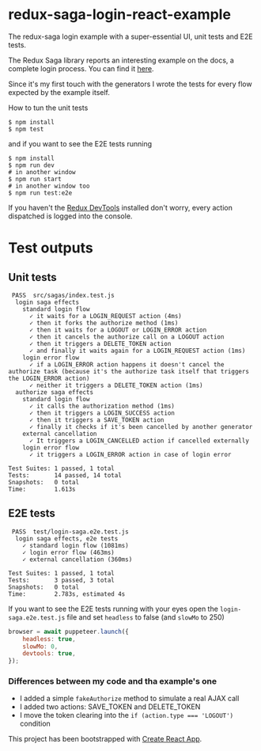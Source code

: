 # redux-saga-login-react-example
The redux-saga login example with a super-essential UI, unit tests and E2E tests.

The Redux Saga library reports an interesting example on the docs, a complete login process.
You can find it [here](https://redux-saga.js.org/docs/advanced/NonBlockingCalls.html).

Since it's my first touch with the generators I wrote the tests for every flow expected by the example itself.

How to tun the unit tests
```
$ npm install
$ npm test
```
and if you want to see the E2E tests running
```
$ npm install
$ npm run dev
# in another window
$ npm run start
# in another window too
$ npm run test:e2e
```

If you haven't the [Redux DevTools](https://chrome.google.com/webstore/detail/redux-devtools/lmhkpmbekcpmknklioeibfkpmmfibljd?hl=it) installed don't worry, every action dispatched is logged into the console.

# Test outputs
## Unit tests
```
 PASS  src/sagas/index.test.js
  login saga effects
    standard login flow
      ✓ it waits for a LOGIN_REQUEST action (4ms)
      ✓ then it forks the authorize method (1ms)
      ✓ then it waits for a LOGOUT or LOGIN_ERROR action
      ✓ then it cancels the authorize call on a LOGOUT action
      ✓ then it triggers a DELETE_TOKEN action
      ✓ and finally it waits again for a LOGIN_REQUEST action (1ms)
    login error flow
      ✓ if a LOGIN_ERROR action happens it doesn't cancel the authorize task (because it's the authorize task itself that triggers the LOGIN_ERROR action)
      ✓ neither it triggers a DELETE_TOKEN action (1ms)
  authorize saga effects
    standard login flow
      ✓ it calls the authorization method (1ms)
      ✓ then it triggers a LOGIN_SUCCESS action
      ✓ then it triggers a SAVE_TOKEN action
      ✓ finally it checks if it's been cancelled by another generator
    external cancellation
      ✓ It triggers a LOGIN_CANCELLED action if cancelled externally
    login error flow
      ✓ it triggers a LOGIN_ERROR action in case of login error

Test Suites: 1 passed, 1 total
Tests:       14 passed, 14 total
Snapshots:   0 total
Time:        1.613s

```
## E2E tests
```
 PASS  test/login-saga.e2e.test.js
  login saga effects, e2e tests
    ✓ standard login flow (1081ms)
    ✓ login error flow (463ms)
    ✓ external cancellation (360ms)

Test Suites: 1 passed, 1 total
Tests:       3 passed, 3 total
Snapshots:   0 total
Time:        2.783s, estimated 4s
```

If you want to see the E2E tests running with your eyes open the `login-saga.e2e.test.js` file and set `headless` to false (and `slowMo` to 250)
```javascript
browser = await puppeteer.launch({
    headless: true,
    slowMo: 0,
    devtools: true,
});
```


### Differences between my code and tha example's one
- I added a simple `fakeAuthorize` method to simulate a real AJAX call
- I added two actions: SAVE_TOKEN and DELETE_TOKEN
- I move the token clearing into the `if (action.type === 'LOGOUT')` condition


This project has been bootstrapped with [Create React App](https://github.com/facebookincubator/create-react-app).
